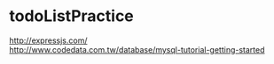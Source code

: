 # todoListPractice

http://expressjs.com/  
http://www.codedata.com.tw/database/mysql-tutorial-getting-started
